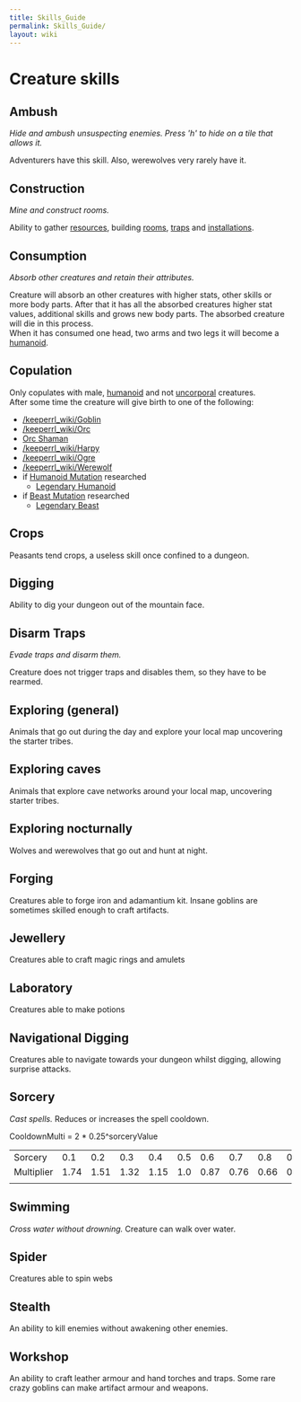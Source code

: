 ```yaml
---
title: Skills_Guide
permalink: Skills_Guide/
layout: wiki
---
```


Creature skills
===============

Ambush
------

*Hide and ambush unsuspecting enemies. Press 'h' to hide on a tile that
allows it.*

Adventurers have this skill. Also, werewolves very rarely have it.

Construction
------------

*Mine and construct rooms.*

Ability to gather [resources](/keeperrl_wiki/Resources "wikilink"), building
[rooms](/keeperrl_wiki/Category%3ARooms "wikilink"), [traps](Traps "wikilink") and
[installations](/keeperrl_wiki/Installations "wikilink").

Consumption
-----------

*Absorb other creatures and retain their attributes.*

Creature will absorb an other creatures with higher stats, other skills
or more body parts. After that it has all the absorbed creatures higher
stat values, additional skills and grows new body parts. The absorbed
creature will die in this process.  
When it has consumed one head, two arms and two legs it will become a
[humanoid](/keeperrl_wiki/Humanoid "wikilink").

Copulation
----------

Only copulates with male, [humanoid](/keeperrl_wiki/Humanoid "wikilink") and
not [uncorporal](/keeperrl_wiki/Uncorporal "wikilink") creatures.  
After some time the creature will give birth to one of the following:

-   [/keeperrl_wiki/Goblin](/keeperrl_wiki/Goblin "wikilink")
-   [/keeperrl_wiki/Orc](/keeperrl_wiki/Orc "wikilink")
-   [Orc Shaman](/keeperrl_wiki/Orc_Shaman "wikilink")
-   [/keeperrl_wiki/Harpy](/keeperrl_wiki/Harpy "wikilink")
-   [/keeperrl_wiki/Ogre](/keeperrl_wiki/Ogre "wikilink")
-   [/keeperrl_wiki/Werewolf](/keeperrl_wiki/Werewolf "wikilink")
-   if [Humanoid Mutation](/keeperrl_wiki/Humanoid_Mutation "wikilink")
    researched
    -   [Legendary Humanoid](/keeperrl_wiki/Legendary_Humanoid "wikilink")
-   if [Beast Mutation](/keeperrl_wiki/Beast_Mutation "wikilink")
    researched
    -   [Legendary Beast](/keeperrl_wiki/Legendary_Beast "wikilink")

Crops
-----

Peasants tend crops, a useless skill once confined to a dungeon.

Digging
-------

Ability to dig your dungeon out of the mountain face.

Disarm Traps
------------

*Evade traps and disarm them.*

Creature does not trigger traps and disables them, so they have to be
rearmed.

Exploring (general)
-------------------

Animals that go out during the day and explore your local map uncovering
the starter tribes.

Exploring caves
---------------

Animals that explore cave networks around your local map, uncovering
starter tribes.

Exploring nocturnally
---------------------

Wolves and werewolves that go out and hunt at night.

Forging
-------

Creatures able to forge iron and adamantium kit. Insane goblins are
sometimes skilled enough to craft artifacts.

Jewellery
---------

Creatures able to craft magic rings and amulets

Laboratory
----------

Creatures able to make potions

Navigational Digging
--------------------

Creatures able to navigate towards your dungeon whilst digging, allowing
surprise attacks.

Sorcery
-------

*Cast spells.* Reduces or increases the spell cooldown.

CooldownMulti = 2 \* 0.25^sorceryValue

|            |      |      |      |      |     |      |      |      |      |     |
|------------|------|------|------|------|-----|------|------|------|------|-----|
| Sorcery    | 0.1  | 0.2  | 0.3  | 0.4  | 0.5 | 0.6  | 0.7  | 0.8  | 0.9  | 1.0 |
| Multiplier | 1.74 | 1.51 | 1.32 | 1.15 | 1.0 | 0.87 | 0.76 | 0.66 | 0.57 | 0.5 |
||

Swimming
--------

*Cross water without drowning.* Creature can walk over water.

Spider
------

Creatures able to spin webs

Stealth
-------

An ability to kill enemies without awakening other enemies.

Workshop
--------

An ability to craft leather armour and hand torches and traps. Some rare
crazy goblins can make artifact armour and weapons.
